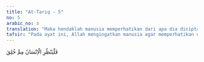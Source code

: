 ```yaml
---
title: "At-Tariq - 5"
no: 5
arabic_no: ٥
translation: "Maka hendaklah manusia memperhatikan dari apa dia diciptakan."
tafsir: "Pada ayat ini, Allah mengingatkan manusia agar memperhatikan dari apakah ia diciptakan. Hal ini berarti bahwa Allah memerintahkan manusia untuk berpikir dan memperhatikan dengan sungguh-sungguh dari apa ia dijadikan. Dengan demikian, ia dapat mengetahui kekuasaan penciptanya dan mengetahui pula bahwa bila penciptanya dapat menciptakannya dari bahan yang tidak memiliki tanda-tanda kehidupan sedikit pun, maka tentulah Ia akan lebih mudah menghidupkannya kembali."
---
```


فَلْيَنْظُرِ الْاِنْسَانُ مِمَّ خُلِقَ 
